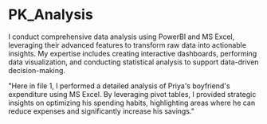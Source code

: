 # PK_Analysis
I conduct comprehensive data analysis using PowerBI and MS Excel, leveraging their advanced features to transform raw data into actionable insights. My expertise includes creating interactive dashboards, performing data visualization, and conducting statistical analysis to support data-driven decision-making.



"Here in file 1, I performed a detailed analysis of Priya's boyfriend's expenditure using MS Excel. By leveraging pivot tables, I provided strategic insights on optimizing his spending habits, highlighting areas where he can reduce expenses and significantly increase his savings."
